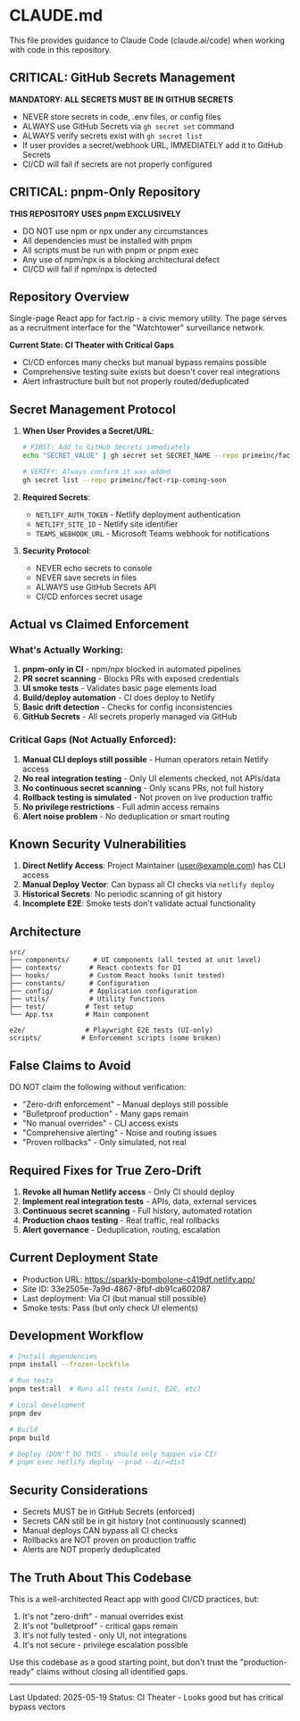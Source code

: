 # CLAUDE.md

This file provides guidance to Claude Code (claude.ai/code) when working with code in this repository.

## CRITICAL: GitHub Secrets Management

**MANDATORY: ALL SECRETS MUST BE IN GITHUB SECRETS**
- NEVER store secrets in code, .env files, or config files
- ALWAYS use GitHub Secrets via `gh secret set` command
- ALWAYS verify secrets exist with `gh secret list`
- If user provides a secret/webhook URL, IMMEDIATELY add it to GitHub Secrets
- CI/CD will fail if secrets are not properly configured

## CRITICAL: pnpm-Only Repository

**THIS REPOSITORY USES pnpm EXCLUSIVELY**
- DO NOT use npm or npx under any circumstances
- All dependencies must be installed with pnpm
- All scripts must be run with pnpm or pnpm exec
- Any use of npm/npx is a blocking architectural defect
- CI/CD will fail if npm/npx is detected

## Repository Overview

Single-page React app for fact.rip - a civic memory utility. The page serves as a recruitment interface for the "Watchtower" surveillance network.

**Current State: CI Theater with Critical Gaps**
- CI/CD enforces many checks but manual bypass remains possible
- Comprehensive testing suite exists but doesn't cover real integrations
- Alert infrastructure built but not properly routed/deduplicated

## Secret Management Protocol

1. **When User Provides a Secret/URL**:
   ```bash
   # FIRST: Add to GitHub Secrets immediately
   echo "SECRET_VALUE" | gh secret set SECRET_NAME --repo primeinc/fact-rip-coming-soon

   # VERIFY: Always confirm it was added
   gh secret list --repo primeinc/fact-rip-coming-soon
   ```

2. **Required Secrets**:
   - `NETLIFY_AUTH_TOKEN` - Netlify deployment authentication
   - `NETLIFY_SITE_ID` - Netlify site identifier
   - `TEAMS_WEBHOOK_URL` - Microsoft Teams webhook for notifications

3. **Security Protocol**:
   - NEVER echo secrets to console
   - NEVER save secrets in files
   - ALWAYS use GitHub Secrets API
   - CI/CD enforces secret usage

## Actual vs Claimed Enforcement

### What's Actually Working:
1. **pnpm-only in CI** - npm/npx blocked in automated pipelines
2. **PR secret scanning** - Blocks PRs with exposed credentials
3. **UI smoke tests** - Validates basic page elements load
4. **Build/deploy automation** - CI does deploy to Netlify
5. **Basic drift detection** - Checks for config inconsistencies
6. **GitHub Secrets** - All secrets properly managed via GitHub

### Critical Gaps (Not Actually Enforced):
1. **Manual CLI deploys still possible** - Human operators retain Netlify access
2. **No real integration testing** - Only UI elements checked, not APIs/data
3. **No continuous secret scanning** - Only scans PRs, not full history
4. **Rollback testing is simulated** - Not proven on live production traffic
5. **No privilege restrictions** - Full admin access remains
6. **Alert noise problem** - No deduplication or smart routing

## Known Security Vulnerabilities

1. **Direct Netlify Access**: Project Maintainer (user@example.com) has CLI access
2. **Manual Deploy Vector**: Can bypass all CI checks via `netlify deploy`
3. **Historical Secrets**: No periodic scanning of git history
4. **Incomplete E2E**: Smoke tests don't validate actual functionality

## Architecture

```
src/
├── components/      # UI components (all tested at unit level)
├── contexts/       # React contexts for DI
├── hooks/          # Custom React hooks (unit tested)
├── constants/      # Configuration
├── config/         # Application configuration
├── utils/          # Utility functions
├── test/          # Test setup
└── App.tsx        # Main component

e2e/               # Playwright E2E tests (UI-only)
scripts/          # Enforcement scripts (some broken)
```

## False Claims to Avoid

DO NOT claim the following without verification:
- "Zero-drift enforcement" - Manual deploys still possible
- "Bulletproof production" - Many gaps remain
- "No manual overrides" - CLI access exists
- "Comprehensive alerting" - Noise and routing issues
- "Proven rollbacks" - Only simulated, not real

## Required Fixes for True Zero-Drift

1. **Revoke all human Netlify access** - Only CI should deploy
2. **Implement real integration tests** - APIs, data, external services
3. **Continuous secret scanning** - Full history, automated rotation
4. **Production chaos testing** - Real traffic, real rollbacks
5. **Alert governance** - Deduplication, routing, escalation

## Current Deployment State

- Production URL: https://sparkly-bombolone-c419df.netlify.app/
- Site ID: 33e2505e-7a9d-4867-8fbf-db91ca602087
- Last deployment: Via CI (but manual still possible)
- Smoke tests: Pass (but only check UI elements)

## Development Workflow

```bash
# Install dependencies
pnpm install --frozen-lockfile

# Run tests
pnpm test:all  # Runs all tests (unit, E2E, etc)

# Local development
pnpm dev

# Build
pnpm build

# Deploy (DON'T DO THIS - should only happen via CI)
# pnpm exec netlify deploy --prod --dir=dist
```

## Security Considerations

- Secrets MUST be in GitHub Secrets (enforced)
- Secrets CAN still be in git history (not continuously scanned)
- Manual deploys CAN bypass all CI checks
- Rollbacks are NOT proven on production traffic
- Alerts are NOT properly deduplicated

## The Truth About This Codebase

This is a well-architected React app with good CI/CD practices, but:
1. It's not "zero-drift" - manual overrides exist
2. It's not "bulletproof" - critical gaps remain
3. It's not fully tested - only UI, not integrations
4. It's not secure - privilege escalation possible

Use this codebase as a good starting point, but don't trust the "production-ready" claims without closing all identified gaps.

---
Last Updated: 2025-05-19
Status: CI Theater - Looks good but has critical bypass vectors